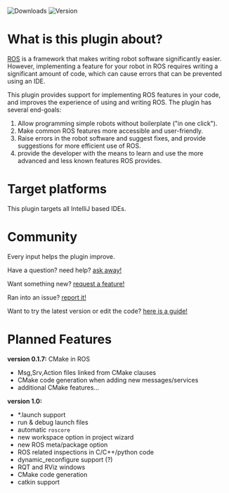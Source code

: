 ![Downloads](https://img.shields.io/jetbrains/plugin/d/ros-integrate)
![Version](https://img.shields.io/jetbrains/plugin/v/ros-integrate)

# What is this plugin about?
[ROS](https://www.ros.org/) is a framework that makes writing robot software significantly easier.
However, implementing a feature for your robot in ROS requires writing a significant amount of code, 
which can cause errors that can be prevented using an IDE.

This plugin provides support for implementing ROS features in your code, 
and improves the experience of using and writing ROS.
The plugin has several end-goals:
1. Allow programming simple robots without boilerplate ("in one click").
2. Make common ROS features more accessible and user-friendly.
3. Raise errors in the robot software and suggest fixes, and provide suggestions for more efficient use of ROS.
4. provide the developer with the means to learn and use the more advanced and less known features ROS provides.

# Target platforms
This plugin targets all IntelliJ based IDEs.

# Community

Every input helps the plugin improve.

Have a question? need help? [ask away!](https://github.com/Noam-Dori/ros-integrate/issues/new?assignees=Noam-Dori&labels=question&template=ask-a-question.md&title=)

Want something new? [request a feature!](https://github.com/Noam-Dori/ros-integrate/issues/new?assignees=Noam-Dori&labels=feature&template=feature_request.md&title=)

Ran into an issue? [report it!](https://github.com/Noam-Dori/ros-integrate/issues/new?assignees=Noam-Dori&labels=bug&template=bug_report.md&title=)

Want to try the latest version or edit the code? [here is a guide!](https://github.com/Noam-Dori/ros-integrate/wiki/Working-From-Source)

# Planned Features

**version 0.1.7:** CMake in ROS
* Msg,Srv,Action files linked from CMake clauses
* CMake code generation when adding new messages/services
* additional CMake features...

**version 1.0:**
* *.launch support
* run & debug launch files
* automatic ``roscore``
* new workspace option in project wizard
* new ROS meta/package option
* ROS related inspections in C/C++/python code
* dynamic_reconfigure support (?)
* RQT and RViz windows
* CMake code generation
* catkin support